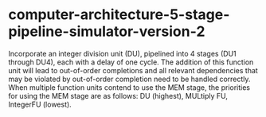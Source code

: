 # computer-architecture-5-stage-pipeline-simulator-version-2

Incorporate an integer division unit (DU), pipelined into 4 stages (DU1 through
DU4), each with a delay of one cycle. The addition of this function unit will lead to out-of-order
completions and all relevant dependencies that may be violated by out-of-order completion need to be
handled correctly. When multiple function units contend to use the MEM stage, the priorities for using
the MEM stage are as follows: DU (highest), MULtiply FU, IntegerFU (lowest).
